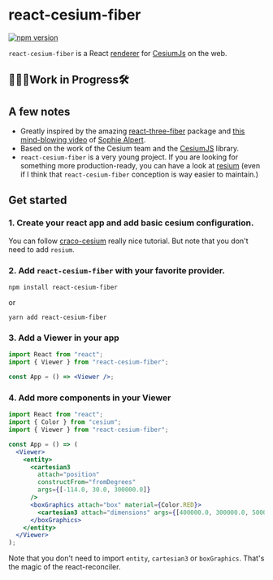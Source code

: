 # react-cesium-fiber

[![npm version](https://badge.fury.io/js/react-cesium-fiber.svg)](https://badge.fury.io/js/react-cesium-fiber)

`react-cesium-fiber` is a React <a href="https://reactjs.org/docs/codebase-overview.html#renderers">renderer</a> for <a href="https://cesium.com/cesiumjs/">CesiumJs</a> on the web.

## 👨🏻‍💻**Work in Progress**🛠

## A few notes

- Greatly inspired by the amazing <a href="https://github.com/react-spring/react-three-fiber">react-three-fiber</a> package and <a href="https://www.youtube.com/watch?v=CGpMlWVcHok">this mind-blowing video</a> of <a href="https://twitter.com/sophiebits">Sophie Alpert</a>.
- Based on the work of the Cesium team and the <a href="https://cesium.com/cesiumjs/">CesiumJS</a> library.
- `react-cesium-fiber` is a very young project. If you are looking for something more production-ready, you can have a look at <a href="https://github.com/darwin-education/resium">resium</a> (even if I think that `react-cesium-fiber` conception is way easier to maintain.)

## Get started

### 1. Create your react app and add basic cesium configuration.

You can follow <a href="https://github.com/darwin-education/craco-cesium">craco-cesium</a> really nice tutorial. But note that you don't need to add `resium`.

### 2. Add `react-cesium-fiber` with your favorite provider.

```shell
npm install react-cesium-fiber
```

or

```shell
yarn add react-cesium-fiber
```

### 3. Add a Viewer in your app

```jsx
import React from "react";
import { Viewer } from "react-cesium-fiber";

const App = () => <Viewer />;
```

### 4. Add more components in your Viewer

```jsx
import React from "react";
import { Color } from "cesium";
import { Viewer } from "react-cesium-fiber";

const App = () => (
  <Viewer>
    <entity>
      <cartesian3
        attach="position"
        constructFrom="fromDegrees"
        args={[-114.0, 30.0, 300000.0]}
      />
      <boxGraphics attach="box" material={Color.RED}>
        <cartesian3 attach="dimensions" args={[400000.0, 300000.0, 500000.0]} />
      </boxGraphics>
    </entity>
  </Viewer>
);
```

Note that you don't need to import `entity`, `cartesian3` or `boxGraphics`. That's the magic of the react-reconciler.
